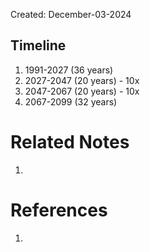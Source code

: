Created: December-03-2024

## Timeline

1. 1991-2027 (36 years)
2. 2027-2047 (20 years) - 10x
3. 2047-2067 (20 years) - 10x
4. 2067-2099 (32 years)

# Related Notes

1. 
# References

1. 